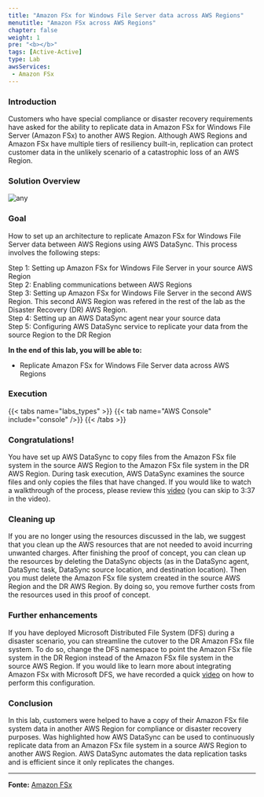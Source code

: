 ```yaml
---
title: "Amazon FSx for Windows File Server data across AWS Regions"
menutitle: "Amazon FSx across AWS Regions"
chapter: false
weight: 1
pre: "<b></b>"
tags: [Active-Active]
type: Lab
awsServices:
 - Amazon FSx
---
```



### Introduction
Customers who have special compliance or disaster recovery requirements have asked for the ability to replicate data in Amazon FSx for Windows File Server (Amazon FSx) to another AWS Region. Although AWS Regions and Amazon FSx have multiple tiers of resiliency built-in, replication can protect customer data in the unlikely scenario of a catastrophic loss of an AWS Region.


### Solution Overview


![any](/images/architecture.png)

### Goal

How to set up an architecture to replicate Amazon FSx for Windows File Server data between AWS Regions using AWS DataSync. This process involves the following steps:

Step 1: Setting up Amazon FSx for Windows File Server in your source AWS Region<br>
Step 2: Enabling communications between AWS Regions<br>
Step 3: Setting up Amazon FSx for Windows File Server in the second AWS Region. This second AWS Region was refered in the rest of the lab as the Disaster Recovery (DR) AWS Region.<br>
Step 4: Setting up an AWS DataSync agent near your source data<br>
Step 5: Configuring AWS DataSync service to replicate your data from the source Region to the DR Region<br>






**In the end of this lab, you will be able to:**
- Replicate Amazon FSx for Windows File Server data across AWS Regions




### Execution
{{< tabs name="labs_types" >}} 
{{< tab name="AWS Console" include="console" />}} 
{{< /tabs >}}

### Congratulations!

You have set up AWS DataSync to copy files from the Amazon FSx file system in the source AWS Region to the Amazon FSx file system in the DR AWS Region. During task execution, AWS DataSync examines the source files and only copies the files that have changed. If you would like to watch a walkthrough of the process, please review this [video](https://www.youtube.com/watch?v=YO-i6GIGD1E&feature=youtu.be) (you can skip to 3:37 in the video).

### Cleaning up

If you are no longer using the resources discussed in the lab, we suggest that you clean up the AWS resources that are not needed to avoid incurring unwanted charges. After finishing the proof of concept, you can clean up the resources by deleting the DataSync objects (as in the DataSync agent, DataSync task, DataSync source location, and destination location). Then you must delete the Amazon FSx file system created in the source AWS Region and the DR AWS Region. By doing so, you remove further costs from the resources used in this proof of concept.

### Further enhancements

If you have deployed Microsoft Distributed File System (DFS) during a disaster scenario, you can streamline the cutover to the DR Amazon FSx file system. To do so, change the DFS namespace to point the Amazon FSx file system in the DR Region instead of the Amazon FSx file system in the source AWS Region. If you would like to learn more about integrating Amazon FSx with Microsoft DFS, we have recorded a quick [video](https://www.youtube.com/watch?v=s482kj_xMeE&feature=youtu.be) on how to perform this configuration.

### Conclusion

In this lab, customers were helped to have a copy of their Amazon FSx file system data in another AWS Region for compliance or disaster recovery purposes. Was highlighted how AWS DataSync can be used to continuously replicate data from an Amazon FSx file system in a source AWS Region to another AWS Region. AWS DataSync automates the data replication tasks and is efficient since it only replicates the changes.


----- 

**Fonte:** [Amazon FSx](https://aws.amazon.com/blogs/storage/how-to-replicate-amazon-fsx-file-server-data-across-aws-regions/)




